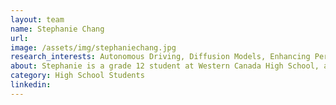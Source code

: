 ```yaml
---
layout: team
name: Stephanie Chang
url:
image: /assets/img/stephaniechang.jpg
research_interests: Autonomous Driving, Diffusion Models, Enhancing Perception with Diffusion and Gaussian Splatting
about: Stephanie is a grade 12 student at Western Canada High School, and is working with the Intelligent Navigation and Mapping Lab(July-Aug 2025) as part of the WISE Summer Research Award. She is helping to enhance self-driving systems by applying diffusion models and Gaussian splatting.
category: High School Students
linkedin:
---
```


